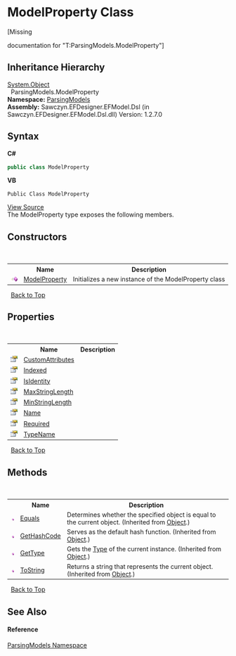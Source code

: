 # ModelProperty Class
 

\[Missing <summary> documentation for "T:ParsingModels.ModelProperty"\]


## Inheritance Hierarchy
<a href="http://msdn2.microsoft.com/en-us/library/e5kfa45b" target="_blank">System.Object</a><br />&nbsp;&nbsp;ParsingModels.ModelProperty<br />
**Namespace:**&nbsp;<a href="N_ParsingModels">ParsingModels</a><br />**Assembly:**&nbsp;Sawczyn.EFDesigner.EFModel.Dsl (in Sawczyn.EFDesigner.EFModel.Dsl.dll) Version: 1.2.7.0

## Syntax

**C#**<br />
``` C#
public class ModelProperty
```

**VB**<br />
``` VB
Public Class ModelProperty
```

<a href="https://github.com/msawczyn/EFDesigner/tree/master/src/ParsingModels/ModelProperty.cs" title="View the source code">View Source</a><br />
The ModelProperty type exposes the following members.


## Constructors
&nbsp;<table><tr><th></th><th>Name</th><th>Description</th></tr><tr><td>![Public method](media/pubmethod.gif "Public method")</td><td><a href="M_ParsingModels_ModelProperty__ctor">ModelProperty</a></td><td>
Initializes a new instance of the ModelProperty class</td></tr></table>&nbsp;
<a href="#modelproperty-class">Back to Top</a>

## Properties
&nbsp;<table><tr><th></th><th>Name</th><th>Description</th></tr><tr><td>![Public property](media/pubproperty.gif "Public property")</td><td><a href="P_ParsingModels_ModelProperty_CustomAttributes">CustomAttributes</a></td><td /></tr><tr><td>![Public property](media/pubproperty.gif "Public property")</td><td><a href="P_ParsingModels_ModelProperty_Indexed">Indexed</a></td><td /></tr><tr><td>![Public property](media/pubproperty.gif "Public property")</td><td><a href="P_ParsingModels_ModelProperty_IsIdentity">IsIdentity</a></td><td /></tr><tr><td>![Public property](media/pubproperty.gif "Public property")</td><td><a href="P_ParsingModels_ModelProperty_MaxStringLength">MaxStringLength</a></td><td /></tr><tr><td>![Public property](media/pubproperty.gif "Public property")</td><td><a href="P_ParsingModels_ModelProperty_MinStringLength">MinStringLength</a></td><td /></tr><tr><td>![Public property](media/pubproperty.gif "Public property")</td><td><a href="P_ParsingModels_ModelProperty_Name">Name</a></td><td /></tr><tr><td>![Public property](media/pubproperty.gif "Public property")</td><td><a href="P_ParsingModels_ModelProperty_Required">Required</a></td><td /></tr><tr><td>![Public property](media/pubproperty.gif "Public property")</td><td><a href="P_ParsingModels_ModelProperty_TypeName">TypeName</a></td><td /></tr></table>&nbsp;
<a href="#modelproperty-class">Back to Top</a>

## Methods
&nbsp;<table><tr><th></th><th>Name</th><th>Description</th></tr><tr><td>![Public method](media/pubmethod.gif "Public method")</td><td><a href="http://msdn2.microsoft.com/en-us/library/bsc2ak47" target="_blank">Equals</a></td><td>
Determines whether the specified object is equal to the current object.
 (Inherited from <a href="http://msdn2.microsoft.com/en-us/library/e5kfa45b" target="_blank">Object</a>.)</td></tr><tr><td>![Public method](media/pubmethod.gif "Public method")</td><td><a href="http://msdn2.microsoft.com/en-us/library/zdee4b3y" target="_blank">GetHashCode</a></td><td>
Serves as the default hash function.
 (Inherited from <a href="http://msdn2.microsoft.com/en-us/library/e5kfa45b" target="_blank">Object</a>.)</td></tr><tr><td>![Public method](media/pubmethod.gif "Public method")</td><td><a href="http://msdn2.microsoft.com/en-us/library/dfwy45w9" target="_blank">GetType</a></td><td>
Gets the <a href="http://msdn2.microsoft.com/en-us/library/42892f65" target="_blank">Type</a> of the current instance.
 (Inherited from <a href="http://msdn2.microsoft.com/en-us/library/e5kfa45b" target="_blank">Object</a>.)</td></tr><tr><td>![Public method](media/pubmethod.gif "Public method")</td><td><a href="http://msdn2.microsoft.com/en-us/library/7bxwbwt2" target="_blank">ToString</a></td><td>
Returns a string that represents the current object.
 (Inherited from <a href="http://msdn2.microsoft.com/en-us/library/e5kfa45b" target="_blank">Object</a>.)</td></tr></table>&nbsp;
<a href="#modelproperty-class">Back to Top</a>

## See Also


#### Reference
<a href="N_ParsingModels">ParsingModels Namespace</a><br />